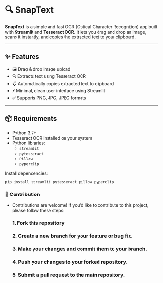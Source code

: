 # 🔍 SnapText

**SnapText** is a simple and fast OCR (Optical Character Recognition) app built with **Streamlit** and **Tesseract OCR**. It lets you drag and drop an image, scans it instantly, and copies the extracted text to your clipboard.

---

## ✨ Features

- 🖼 Drag & drop image upload
- 🔍 Extracts text using Tesseract OCR
- 📋 Automatically copies extracted text to clipboard
- ⚡ Minimal, clean user interface using Streamlit
- ✅ Supports PNG, JPG, JPEG formats

---

## 📦 Requirements

- Python 3.7+
- Tesseract OCR installed on your system
- Python libraries:
  - `streamlit`
  - `pytesseract`
  - `Pillow`
  - `pyperclip`

Install dependencies:

```bash
pip install streamlit pytesseract pillow pyperclip
```

### 🤝 Contribution
- Contributions are welcome! If you'd like to contribute to this project, please follow these steps:
  ### 1. Fork this repository.
  ### 2. Create a new branch for your feature or bug fix.
  ### 3. Make your changes and commit them to your branch.
  ### 4. Push your changes to your forked repository.
  ### 5. Submit a pull request to the main repository.
